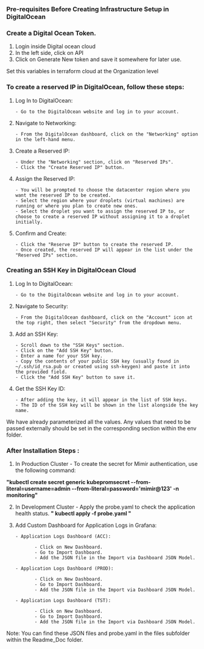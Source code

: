 
### Pre-requisites Before Creating Infrastructure Setup in DigitalOcean
 

### **Create a Digital Ocean Token.**

1.  Login inside Digital ocean cloud
2.  In the left side, click on API 
3.  Click on Generate New token and save it somewhere for later use.

 Set this variables in terraform cloud at the Organization level

### **To create a reserved IP in DigitalOcean, follow these steps:**

1. Log In to DigitalOcean:

       - Go to the DigitalOcean website and log in to your account.

2. Navigate to Networking:

       - From the DigitalOcean dashboard, click on the "Networking" option in the left-hand menu.

3. Create a Reserved IP:

       - Under the "Networking" section, click on "Reserved IPs".
       - Click the "Create Reserved IP" button.

4. Assign the Reserved IP:

       - You will be prompted to choose the datacenter region where you want the reserved IP to be created.
       - Select the region where your droplets (virtual machines) are running or where you plan to create new ones.
       - Select the droplet you want to assign the reserved IP to, or choose to create a reserved IP without assigning it to a droplet initially.

4. Confirm and Create:

       - Click the "Reserve IP" button to create the reserved IP.
       - Once created, the reserved IP will appear in the list under the "Reserved IPs" section.


### Creating an SSH Key in DigitalOcean Cloud


1. Log In to DigitalOcean:

       - Go to the DigitalOcean website and log in to your account.

2. Navigate to Security:

       - From the DigitalOcean dashboard, click on the "Account" icon at the top right, then select "Security" from the dropdown menu.

3. Add an SSH Key:

       - Scroll down to the "SSH Keys" section.
       - Click on the "Add SSH Key" button.
       - Enter a name for your SSH key.
       - Copy the contents of your public SSH key (usually found in ~/.ssh/id_rsa.pub or created using ssh-keygen) and paste it into the provided field.
       - Click the "Add SSH Key" button to save it.

4. Get the SSH Key ID:

       - After adding the key, it will appear in the list of SSH keys.
       - The ID of the SSH key will be shown in the list alongside the key name.




We have already parameterized all the values. Any values that need to be passed externally should be set in the corresponding section within the env folder.



### After Installation Steps : 

1. In Production Cluster
       - To create the secret for Mimir authentication, use the following command:

  **"kubectl create secret generic kubepromsecret --from-literal=username=admin --from-literal=password='mimir@123' -n monitoring"**

2. In Development Cluster 
       - Apply the probe.yaml to check the application health status. 
**" kubectl apply -f probe.yaml "**

3. Add Custom Dashboard for Application Logs in Grafana:
 
       - Application Logs Dashboard (ACC):

              - Click on New Dashboard.
              - Go to Import Dashboard.
              - Add the JSON file in the Import via Dashboard JSON Model.

       - Application Logs Dashboard (PROD):

              - Click on New Dashboard.
              - Go to Import Dashboard.
              - Add the JSON file in the Import via Dashboard JSON Model.
              
       - Application Logs Dashboard (TST):

              - Click on New Dashboard.
              - Go to Import Dashboard.
              - Add the JSON file in the Import via Dashboard JSON Model.

Note: You can find these JSON files and probe.yaml in the files subfolder within the Readme_Doc folder.